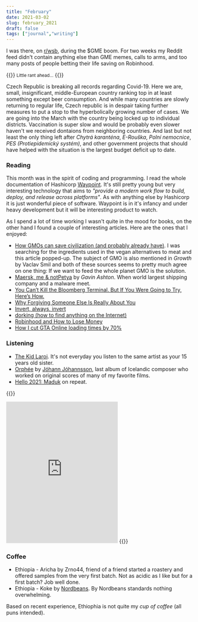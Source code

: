 ```yaml
---
title: "February"
date: 2021-03-02
slug: february_2021
draft: false
tags: ["journal","writing"]
---
```


I was there, on [r/wsb](https://www.reddit.com/r/wallstreetbets/), during the $GME
boom. For two weeks my Reddit feed didn't contain anything else than GME memes, calls to arms,
and too many posts of people betting their life saving on Robinhood.

{{<rawhtml>}}
<small>Little rant ahead...</small>
{{</rawhtml>}}

Czech Republic is breaking all records regarding Covid-19. Here we are, small,
insignificant, middle-European country ranking top in at least something except
beer consumption. And while many countries are slowly returning to regular life,
Czech republic is in despair taking further measures to put a stop to the hyperbolically
growing number of cases. We are going into the March with the country being
locked up to individual districts. Vaccination is super slow and would be
probably even slower haven't we received dontaions from neighboring countries.
And last but not least the only thing left after _Chytrá karanténa_, _E-Rouška_,
_Polní nemocnice_, _PES (Protiepidemický systém)_, and other government projects
that should have helped with the situation is the largest budget deficit up to date.

### Reading

This month was in the spirit of coding and programming. I read the whole documentation
of Hashicorp [Waypoint](https://www.waypointproject.io/). It's still pretty young but very
interesting technology that aims to _"provide a modern work flow to build, deploy,
and release across platforms"_. As with anything else by Hashicorp it is just wonderful
piece of software. Waypoint is in it's infancy and under heavy development
but it will be interesting product to watch.

As I spend a lot of time working I wasn't quite in the mood for books, on the other hand
I found a couple of interesting articles. Here are the ones that I enjoyed:

* [How GMOs can save civilization (and probably already have)](https://medium.com/impossible-foods/how-gmos-can-save-civilization-and-probably-already-have-6e6366cb893).
  I was searching for the ingredients used in the vegan alternatives to meat and this article popped-up.
  The subject of GMO is also mentioned in _Growth_ by Vaclav Smil and both of these sources seems to
  pretty much agree on one thing: If we want to feed the whole planet GMO is the solution.
* [Maersk, me & notPetya](https://gvnshtn.com/maersk-me-notpetya/) by _Gavin Ashton_. When world
  largest shipping company and a malware meet.
* [You Can’t Kill the Bloomberg Terminal. But If You Were Going to Try, Here’s How.](https://marker.medium.com/why-its-hard-to-kill-the-bloomberg-terminal-61073482e496)
* [Why Forgiving Someone Else Is Really About You](https://www.npr.org/2020/07/28/896245305/why-forgiving-someone-else-is-really-about-you)
* [Invert, always, invert](https://www.anup.io/2020/07/20/invert-always-invert/)
* [dorking (how to find anything on the Internet)](https://www.alec.fyi/dorking-how-to-find-anything-on-the-internet.html)
* [Robinhood and How to Lose Money](https://themargins.substack.com/p/robinhood-and-how-to-lose-money)
* [How I cut GTA Online loading times by 70%](https://nee.lv/2021/02/28/How-I-cut-GTA-Online-loading-times-by-70/)

### Listening

* [The Kid Laroi](https://en.wikipedia.org/wiki/The_Kid_Laroi). It's not everyday you listen
  to the same artist as your 15 years old sister.
* [Orphée](https://en.wikipedia.org/wiki/Orph%C3%A9e_\(album\)) by [Jóhann Jóhannsson](https://en.wikipedia.org/wiki/J%C3%B3hann_J%C3%B3hannsson),
  last album of Icelandic composer who worked on original scores of many of my favorite films.
* [Hello 2021: Maduk](https://www.youtube.com/watch?v=i9KkBlvaBzE&ab_channel=LiquicityEvents)
  on repeat.

{{<rawhtml>}}
<iframe src="https://open.spotify.com/embed/track/0vvS8ovyApqf1Ns51R4wKT" width="300" height="380" frameborder="0" allowtransparency="true" allow="encrypted-media"></iframe>
{{</rawhtml>}}

### Coffee

* Ethiopia - Aricha by Zrno44, friend of a friend started a roastery and offered
  samples from the very first batch. Not as acidic as I like but for a first batch?
  Job well done.
* Ethiopia - Koke by [Nordbeans](https://www.nordbeans.cz/en/). By Nordbeans standards
  nothing overwhelming.

Based on recent experience, Ethiophia is not quite my _cup of coffee_ (all puns intended).

